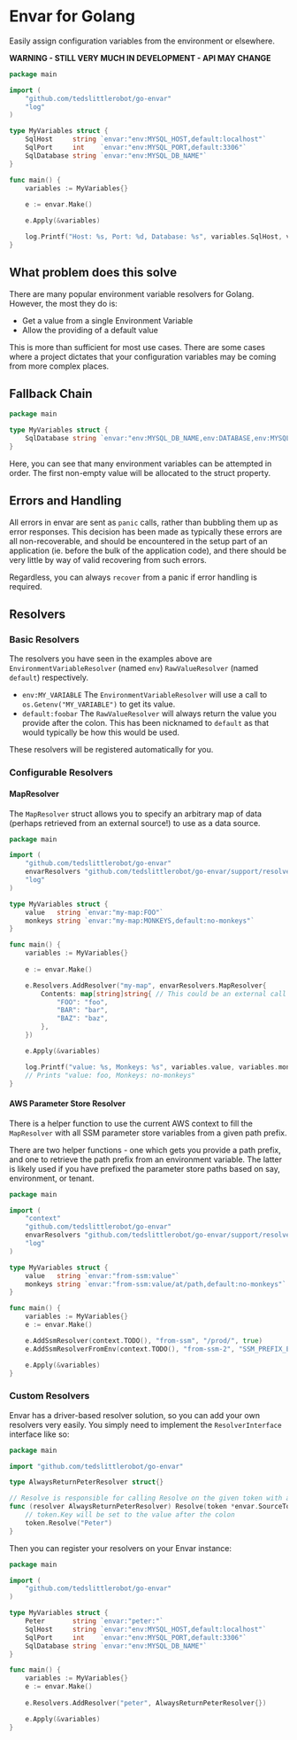 Envar for Golang
================

Easily assign configuration variables from the environment or elsewhere.

**WARNING - STILL VERY MUCH IN DEVELOPMENT - API MAY CHANGE**

```go
package main

import (
	"github.com/tedslittlerobot/go-envar"
	"log"
)

type MyVariables struct {
	SqlHost     string `envar:"env:MYSQL_HOST,default:localhost"`
	SqlPort     int    `envar:"env:MYSQL_PORT,default:3306"`
	SqlDatabase string `envar:"env:MYSQL_DB_NAME"`
}

func main() {
	variables := MyVariables{}
	
	e := envar.Make()

	e.Apply(&variables)

	log.Printf("Host: %s, Port: %d, Database: %s", variables.SqlHost, variables.SqlPort, variables.SqlDatabase)
}
```

## What problem does this solve

There are many popular environment variable resolvers for Golang. However, the most they do is:

- Get a value from a single Environment Variable
- Allow the providing of a default value

This is more than sufficient for most use cases. There are some cases where a project dictates that your configuration variables may be coming from more complex places.

## Fallback Chain

```go
package main

type MyVariables struct {
	SqlDatabase string `envar:"env:MYSQL_DB_NAME,env:DATABASE,env:MYSQL_LOCAL_DB_NAME"`
}
```

Here, you can see that many environment variables can be attempted in order. The first non-empty value will be allocated to the struct property.

## Errors and Handling

All errors in envar are sent as `panic` calls, rather than bubbling them up as error responses. This decision has been made as typically these errors are all non-recoverable, and should be encountered in the setup part of an application (ie. before the bulk of the application code), and there should be very little by way of valid recovering from such errors.

Regardless, you can always `recover` from a panic if error handling is required.

## Resolvers

### Basic Resolvers

The resolvers you have seen in the examples above are `EnvironmentVariableResolver` (named `env`) `RawValueResolver` (named `default`) respectively.

- `env:MY_VARIABLE` The `EnvironmentVariableResolver` will use a call to `os.Getenv("MY_VARIABLE")` to get its value.
- `default:foobar` The `RawValueResolver` will always return the value you provide after the colon. This has been nicknamed to `default` as that would typically be how this would be used.

These resolvers will be registered automatically for you.

### Configurable Resolvers

#### MapResolver

The `MapResolver` struct allows you to specify an arbitrary map of data (perhaps retrieved from an external source!) to use as a data source.

```go
package main

import (
	"github.com/tedslittlerobot/go-envar"
	envarResolvers "github.com/tedslittlerobot/go-envar/support/resolvers"
	"log"
)

type MyVariables struct {
	value   string `envar:"my-map:FOO"`
	monkeys string `envar:"my-map:MONKEYS,default:no-monkeys"`
}

func main() {
	variables := MyVariables{}
	
	e := envar.Make()

	e.Resolvers.AddResolver("my-map", envarResolvers.MapResolver{
		Contents: map[string]string{ // This could be an external call
			"FOO": "foo",
			"BAR": "bar",
			"BAZ": "baz",
		},
	})

	e.Apply(&variables)

	log.Printf("value: %s, Monkeys: %s", variables.value, variables.monkeys)
	// Prints "value: foo, Monkeys: no-monkeys"
}
```

#### AWS Parameter Store Resolver


There is a helper function to use the current AWS context to fill the `MapResolver` with all SSM parameter store variables from a given path prefix.

There are two helper functions - one which gets you provide a path prefix, and one to retrieve the path prefix from an environment variable. 
The latter is likely used if you have prefixed the parameter store paths based on say, environment, or tenant. 

```go
package main

import (
	"context"
	"github.com/tedslittlerobot/go-envar"
	envarResolvers "github.com/tedslittlerobot/go-envar/support/resolvers"
	"log"
)

type MyVariables struct {
	value   string `envar:"from-ssm:value"`
	monkeys string `envar:"from-ssm:value/at/path,default:no-monkeys"`
}

func main() {
	variables := MyVariables{}
	e := envar.Make()

	e.AddSsmResolver(context.TODO(), "from-ssm", "/prod/", true)
	e.AddSsmResolverFromEnv(context.TODO(), "from-ssm-2", "SSM_PREFIX_ENVIRONMENT_VARIABLE", true)

	e.Apply(&variables)
}
```

### Custom Resolvers

Envar has a driver-based resolver solution, so you can add your own resolvers very easily. You simply need to implement the `ResolverInterface` interface like so:

```go
package main

import "github.com/tedslittlerobot/go-envar"

type AlwaysReturnPeterResolver struct{}

// Resolve is responsible for calling Resolve on the given token with a value. It should call resolve regardless of 
func (resolver AlwaysReturnPeterResolver) Resolve(token *envar.SourceToken) {
	// token.Key will be set to the value after the colon
	token.Resolve("Peter")
}
```

Then you can register your resolvers on your Envar instance:

```go
package main

import (
	"github.com/tedslittlerobot/go-envar"
)

type MyVariables struct {
	Peter       string `envar:"peter:"`
	SqlHost     string `envar:"env:MYSQL_HOST,default:localhost"`
	SqlPort     int    `envar:"env:MYSQL_PORT,default:3306"`
	SqlDatabase string `envar:"env:MYSQL_DB_NAME"`
}

func main() {
	variables := MyVariables{} 
	e := envar.Make()
	
	e.Resolvers.AddResolver("peter", AlwaysReturnPeterResolver{})

	e.Apply(&variables)
}
```
